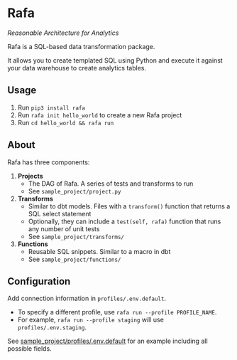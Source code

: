 # Rafa
_Reasonable Architecture for Analytics_

Rafa is a SQL-based data transformation package.

It allows you to create templated SQL using Python and execute it against your data warehouse to create analytics tables. 

## Usage
1. Run `pip3 install rafa`
2. Run `rafa init hello_world` to create a new Rafa project
3. Run `cd hello_world && rafa run`

## About
Rafa has three components:
1. **Projects** 
    - The DAG of Rafa. A series of tests and transforms to run
    - See `sample_project/project.py`
2. **Transforms** 
    - Similar to dbt models. Files with a `transform()` function that returns a SQL select statement
    - Optionally, they can include a `test(self, rafa)` function that runs any number of unit tests
    - See `sample_project/transforms/`
3. **Functions**
    - Reusable SQL snippets. Similar to a macro in dbt
    - See `sample_project/functions/`

## Configuration
Add connection information in `profiles/.env.default`.
- To specify a different profile, use `rafa run --profile PROFILE_NAME`.
- For example, `rafa run --profile staging` will use `profiles/.env.staging`.

See [sample_project/profiles/.env.default]("https://github.com/mjirv/rafa/blob/main/sample_project/profiles/.env.default") for an example including all possible fields.
```
